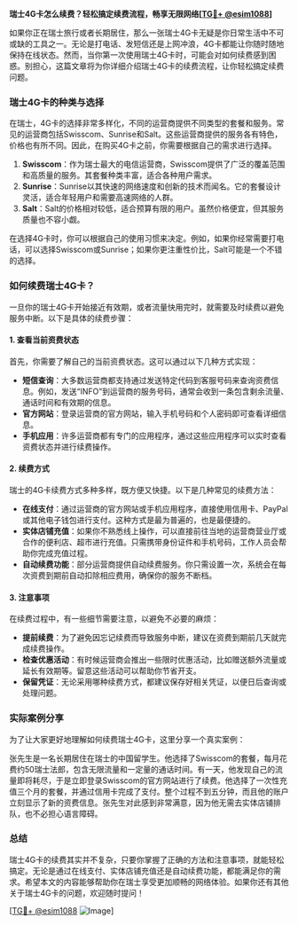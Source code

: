 **瑞士4G卡怎么续费？轻松搞定续费流程，畅享无限网络[[TG💪+ @esim1088](https://t.me/s/esim1088)]**

如果你正在瑞士旅行或者长期居住，那么一张瑞士4G卡无疑是你日常生活中不可或缺的工具之一。无论是打电话、发短信还是上网冲浪，4G卡都能让你随时随地保持在线状态。然而，当你第一次使用瑞士4G卡时，可能会对如何续费感到困惑。别担心，这篇文章将为你详细介绍瑞士4G卡的续费流程，让你轻松搞定续费问题。

### 瑞士4G卡的种类与选择

在瑞士，4G卡的选择非常多样化，不同的运营商提供不同类型的套餐和服务。常见的运营商包括Swisscom、Sunrise和Salt。这些运营商提供的服务各有特色，价格也有所不同。因此，在购买4G卡之前，你需要根据自己的需求进行选择。

1. **Swisscom**：作为瑞士最大的电信运营商，Swisscom提供了广泛的覆盖范围和高质量的服务。其套餐种类丰富，适合各种用户需求。
2. **Sunrise**：Sunrise以其快速的网络速度和创新的技术而闻名。它的套餐设计灵活，适合年轻用户和需要高速网络的人群。
3. **Salt**：Salt的价格相对较低，适合预算有限的用户。虽然价格便宜，但其服务质量也不容小觑。

在选择4G卡时，你可以根据自己的使用习惯来决定。例如，如果你经常需要打电话，可以选择Swisscom或Sunrise；如果你更注重性价比，Salt可能是一个不错的选择。

### 如何续费瑞士4G卡？

一旦你的瑞士4G卡开始接近有效期，或者流量快用完时，就需要及时续费以避免服务中断。以下是具体的续费步骤：

#### 1. 查看当前资费状态

首先，你需要了解自己的当前资费状态。这可以通过以下几种方式实现：

- **短信查询**：大多数运营商都支持通过发送特定代码到客服号码来查询资费信息。例如，发送“INFO”到运营商的服务号码，通常会收到一条包含剩余流量、通话时间和有效期的信息。
- **官方网站**：登录运营商的官方网站，输入手机号码和个人密码即可查看详细信息。
- **手机应用**：许多运营商都有专门的应用程序，通过这些应用程序可以实时查看资费状态并进行续费操作。

#### 2. 续费方式

瑞士的4G卡续费方式多种多样，既方便又快捷。以下是几种常见的续费方法：

- **在线支付**：通过运营商的官方网站或手机应用程序，直接使用信用卡、PayPal或其他电子钱包进行支付。这种方式是最为普遍的，也是最便捷的。
- **实体店铺充值**：如果你不熟悉线上操作，可以直接前往当地的运营商营业厅或合作的便利店、超市进行充值。只需携带身份证件和手机号码，工作人员会帮助你完成充值过程。
- **自动续费功能**：部分运营商提供自动续费服务。你只需设置一次，系统会在每次资费到期前自动扣除相应费用，确保你的服务不断档。

#### 3. 注意事项

在续费过程中，有一些细节需要注意，以避免不必要的麻烦：

- **提前续费**：为了避免因忘记续费而导致服务中断，建议在资费到期前几天就完成续费操作。
- **检查优惠活动**：有时候运营商会推出一些限时优惠活动，比如赠送额外流量或延长有效期等。留意这些活动可以帮助你节省开支。
- **保留凭证**：无论采用哪种续费方式，都建议保存好相关凭证，以便日后查询或处理问题。

### 实际案例分享

为了让大家更好地理解如何续费瑞士4G卡，这里分享一个真实案例：

张先生是一名长期居住在瑞士的中国留学生。他选择了Swisscom的套餐，每月花费约50瑞士法郎，包含无限流量和一定量的通话时间。有一天，他发现自己的流量即将耗尽，于是立即登录Swisscom的官方网站进行了续费。他选择了一次性充值三个月的套餐，并通过信用卡完成了支付。整个过程不到五分钟，而且他的账户立刻显示了新的资费信息。张先生对此感到非常满意，因为他无需去实体店铺排队，也不必担心语言障碍。

### 总结

瑞士4G卡的续费其实并不复杂，只要你掌握了正确的方法和注意事项，就能轻松搞定。无论是通过在线支付、实体店铺充值还是自动续费功能，都能满足你的需求。希望本文的内容能够帮助你在瑞士享受更加顺畅的网络体验。如果你还有其他关于瑞士4G卡的问题，欢迎随时提问！

[[TG💪+ @esim1088](https://t.me/s/esim1088) ![Image](https://i.postimg.cc/4NQfJmqS/Snipaste-2025-05-13-00-14-12.png)]